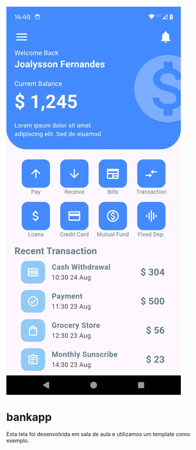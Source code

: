 
![Imagem da tela desenvolvida](https://github.com/acofernandess/flutter_bankapp/blob/main/asset/img/bankapp.jpg)



# bankapp

Esta tela foi desenvolvida em sala de aula e utilizamos um template como exemplo.

